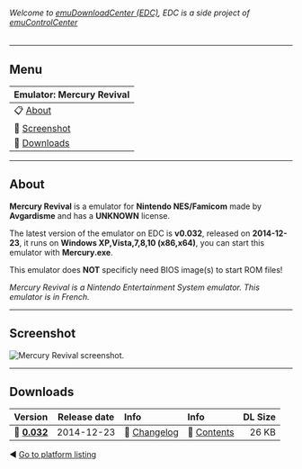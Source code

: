 ###### Welcome to [emuDownloadCenter (EDC)](https://github.com/PhoenixInteractiveNL/emuDownloadCenter/wiki/), EDC is a side project of [emuControlCenter](https://github.com/PhoenixInteractiveNL/emuControlCenter/wiki/)
***
## Menu
| **Emulator: Mercury Revival** |
|:---------|
| :clipboard: [About](#about) |
| :sunrise: [Screenshot](#screenshot) |
| :floppy_disk: [Downloads](#downloads) |
***
## About
**Mercury Revival** is a emulator for **Nintendo NES/Famicom** made by **Avgardisme** and has a **UNKNOWN** license.

The latest version of the emulator on EDC is **v0.032**, released on **2014-12-23**, it runs on **Windows XP,Vista,7,8,10 (x86,x64)**, you can start this emulator with **Mercury.exe**.

This emulator does **NOT** specificly need BIOS image(s) to start ROM files!

_Mercury Revival is a Nintendo Entertainment System emulator. This emulator is in French._
***
## Screenshot
![](https://raw.githubusercontent.com/PhoenixInteractiveNL/emuDownloadCenter/master/hooks/mercury/screen.jpg "Mercury Revival screenshot.")
***
## Downloads
| Version  | Release date  | Info       | Info       | DL Size    |
|:---------|:-------------:|:-----------|:-----------|-----------:|
| :floppy_disk: [**0.032**](https://github.com/PhoenixInteractiveNL/edc-repo0004/raw/master/mercury/0.032.7z) | 2014-12-23 | :page_facing_up: [Changelog](https://github.com/PhoenixInteractiveNL/edc-repo0004/blob/master/mercury/0.032_changelog.txt) | :mag_right: [Contents](https://github.com/PhoenixInteractiveNL/edc-repo0004/blob/master/mercury/0.032_contents.txt) | 26 KB |

:arrow_backward: [Go to platform listing](https://github.com/PhoenixInteractiveNL/emuDownloadCenter/wiki/EDC-Platform-List)
